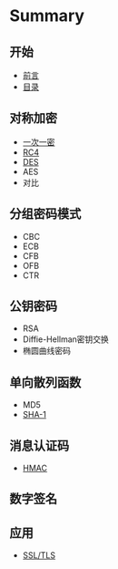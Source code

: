 # Summary

## 开始

* [前言](README.md)
* [目录](SUMMARY.md)

## 对称加密

* [一次一密](chapter-1/1.1.md)
* [RC4](chapter-1/1.2.md)
* [DES](chapter1.2.md)
* AES
* 对比

## 分组密码模式

* CBC
* ECB
* CFB
* OFB
* CTR

## 公钥密码

* RSA
* Diffie-Hellman密钥交换
* 椭圆曲线密码

## 单向散列函数

* MD5
* [SHA-1](sha-1.md)

## 消息认证码

* [HMAC](hmac.md)

## 数字签名

## 应用

* [SSL/TLS](61-ssltls.md)



